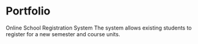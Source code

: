 # Portfolio
Online School Registration System
The system allows existing students to register for a new semester and course units.
